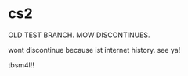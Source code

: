 # cs2


OLD TEST BRANCH. MOW DISCONTINUES.




wont discontinue because ist internet history. see ya!



tbsm4l!!
